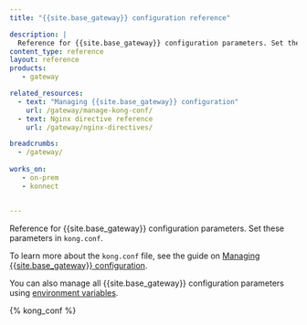 ```yaml
---
title: "{{site.base_gateway}} configuration reference"

description: |
  Reference for {{site.base_gateway}} configuration parameters. Set these parameters in kong.conf.
content_type: reference
layout: reference
products:
   - gateway

related_resources:
  - text: "Managing {{site.base_gateway}} configuration"
    url: /gateway/manage-kong-conf/
  - text: Nginx directive reference
    url: /gateway/nginx-directives/

breadcrumbs:
  - /gateway/
   
works_on:
   - on-prem
   - konnect


---
```


Reference for {{site.base_gateway}} configuration parameters. Set these parameters in `kong.conf`.

To learn more about the `kong.conf` file, see the guide on [Managing {{site.base_gateway}} configuration](/gateway/manage-kong-conf/).

You can also manage all {{site.base_gateway}} configuration parameters using [environment variables](/gateway/manage-kong-conf/#environment-variables).

{% kong_conf %}
